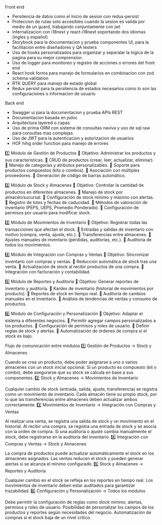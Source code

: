 Front end 
- Persitencia de datos como el inicio de sesion con redux-persist
- Proteccion de rutas solo accesibles cuando la sesion es valida por medio de un guard, trabajando conjuntamente con jwt
- Internalizacion con i18next y react-i18next soportando dos idiomas (ingles y español)
- Storybook para la documentacion y prueba componentes UI, para la facilitacion entre diseñadores y QA testers
- Uso de hooks personalizados para organizar y separalar la logica de la pagina para su mejor comprension.
- Uso de logger para monitoreo y registro de acciones o errores del front end
- React hook forma para manejo de formularios en combinacion con zod schema validation
- RTK QUERY  para manejo de estado global
- Redux persist para la persitencia de estados necesarios como lo son las configuraciones o informacion de usuario

Back end
- Swagger ui para la documentacion y prueba APIs REST
- Documentacion basada en jsdoc
- Arquitectura layered o capas
- Uso de prima ORM con sistema de consultas naviva y uso de sql raw para consultas mas complejas.
- Uso de JWT para la autenticacion y autorizacion de usuarios
- HOF hihg order function para manejo de errores



1️⃣ Módulo de Gestión de Productos 
📌 Objetivo: Administrar los productos y sus características.
🔹 CRUD de productos (crear, leer, actualizar, eliminar).
🔹 Manejo de categorías y atributos personalizables.
🔹 Soporte para productos compuestos (kits o combos).
🔹 Asociación con múltiples proveedores.
🔹 Generación de código de barras automático.

2️⃣ Módulo de Stock y Almacenes
📌 Objetivo: Controlar la cantidad de productos en diferentes almacenes.
🔹 Manejo de stock por almacén/sucursal.
🔹 Configuración de stock mínimo y máximo con alertas.
🔹 Registro de lotes y fechas de caducidad.
🔹 Métodos de valoración de inventario (PEPS, UEPS, Promedio Ponderado).
🔹 Configuración de permisos por usuario para modificar stock.

3️⃣ Módulo de Movimientos de Inventario
📌 Objetivo: Registrar todas las transacciones que afectan el stock.
🔹 Entradas y salidas de inventario con motivo (compra, venta, ajuste, etc.).
🔹 Transferencias entre almacenes.
🔹 Ajustes manuales de inventario (pérdidas, auditorías, etc.).
🔹 Auditoría de todos los movimientos.

4️⃣ Módulo de Integración con Compras y Ventas
📌 Objetivo: Sincronizar inventario con compras y ventas.
🔹 Reducción automática de stock tras una venta.
🔹 Actualización de stock al recibir productos de una compra.
🔹 Integración con facturación y contabilidad.

5️⃣ Módulo de Reportes y Auditoría
📌 Objetivo: Generar reportes de inventario y auditoría.
🔹 Kardex de inventario (historial de movimientos por producto).
🔹 Reportes de stock en tiempo real.
🔹 Auditoría de cambios manuales en el inventario.
🔹 Análisis de tendencias de ventas y consumo de productos.

6️⃣ Módulo de Configuración y Personalización
📌 Objetivo: Adaptar el sistema a diferentes negocios.
🔹 Permitir agregar campos personalizados a los productos.
🔹 Configuración de permisos y roles de usuario.
🔹 Definir reglas de stock y alertas.
🔹 Automatización de órdenes de compra si el stock es bajo.

Flujo de comunicación entre módulos
1️⃣ Gestión de Productos → Stock y Almacenes

Cuando se crea un producto, debe poder asignarse a uno o varios almacenes con un stock inicial opcional.
Si un producto es compuesto (kit o combo), debe asegurarse que su stock se calcula en base a sus componentes.
2️⃣ Stock y Almacenes → Movimientos de Inventario

Cualquier cambio de stock (entrada, salida, ajuste, transferencia) se registra como un movimiento de inventario.
Cada almacén tiene su propio stock, por lo que las transferencias entre almacenes deben actualizar ambos correctamente.
3️⃣ Movimientos de Inventario → Integración con Compras y Ventas

Al realizar una venta, se registra una salida de stock y un movimiento en el historial.
Al recibir una compra, se registra una entrada de stock y se asocia con la orden de compra.
Si una auditoría o ajuste cambia manualmente el stock, debe registrarse en la auditoría del inventario.
4️⃣ Integración con Compras y Ventas → Stock y Almacenes

La compra de productos puede actualizar automáticamente el stock en los almacenes asignados.
Las ventas reducen el stock y pueden generar alertas si se alcanza el mínimo configurado.
5️⃣ Stock y Almacenes → Reportes y Auditoría

Cualquier cambio en el stock se refleja en los reportes en tiempo real.
Los movimientos de inventario deben estar auditados para garantizar trazabilidad.
6️⃣ Configuración y Personalización → Todos los módulos

Debe permitir la configuración de reglas como stock mínimo, alertas, permisos y roles de usuario.
Posibilidad de personalizar los campos de los productos y reportes según necesidades del negocio.
Automatización de compras si el stock baja de un nivel crítico.